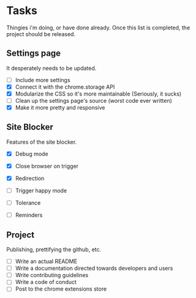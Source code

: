 # Tasks
Thingies i'm doing, or have done already.
Once this list is completed, the project should be released.

## Settings page
It desperately needs to be updated.
- [ ] Include more settings
- [x] Connect it with the chrome.storage API
- [x] Modularize the CSS so it's more maintainable (Seriously, it sucks)
- [ ] Clean up the settings page's source (worst code ever written)
- [x] Make it more pretty and responsive

## Site Blocker
Features of the site blocker.
- [x] Debug mode
- [x] Close browser on trigger
- [x] Redirection
- [ ] Trigger happy mode
- [ ] Tolerance
- [ ] Reminders


## Project
Publishing, prettifying the github, etc.
- [ ] Write an actual README
- [ ] Write a documentation directed towards developers and users
- [ ] Write contributing guidelines
- [ ] Write a code of conduct
- [ ] Post to the chrome extensions store

<!-- ## Other Tasks
Not as important, but could be done after the whole project is done
- [ ]  -->
